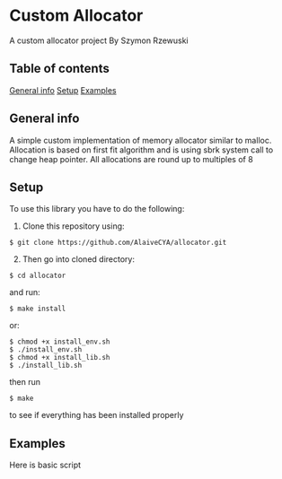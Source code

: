 # Custom Allocator
A custom allocator project
By Szymon Rzewuski

## Table of contents
  [General info](#general-info)
  [Setup](#setup)
  [Examples](#examples)

## General info
A simple custom implementation of memory allocator similar to malloc.
Allocation is based on first fit algorithm and is using sbrk system call to change heap pointer.
All allocations are round up to multiples of 8
## Setup
To use this library you have to do the following:
1. Clone this repository using:
```
$ git clone https://github.com/AlaiveCYA/allocator.git
```
2. Then go into cloned directory:
```
$ cd allocator
```
and  run:
```
$ make install
```
or:
```
$ chmod +x install_env.sh
$ ./install_env.sh
$ chmod +x install_lib.sh
$ ./install_lib.sh
```
then run
```
$ make
```
to see if everything has been installed properly

## Examples
Here is basic script

